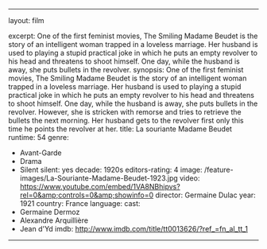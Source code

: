 ---

layout: film

excerpt: One of the first feminist movies, The Smiling Madame Beudet is the story of an intelligent woman trapped in a loveless marriage. Her husband is used to playing a stupid practical joke in which he puts an empty revolver to his head and threatens to shoot himself. One day, while the husband is away, she puts bullets in the revolver.
synopsis: One of the first feminist movies, The Smiling Madame Beudet is the story of an intelligent woman trapped in a loveless marriage. Her husband is used to playing a stupid practical joke in which he puts an empty revolver to his head and threatens to shoot himself. One day, while the husband is away, she puts bullets in the revolver. However, she is stricken with remorse and tries to retrieve the bullets the next morning. Her husband gets to the revolver first only this time he points the revolver at her.
title: La souriante Madame Beudet
runtime: 54
genre:
- Avant-Garde
- Drama
- Silent 
silent: yes
decade: 1920s
editors-rating: 4
image:  /feature-images/La-Souriante-Madame-Beudet-1923.jpg
video: https://www.youtube.com/embed/1VA8NBhipvs?rel=0&amp;controls=0&amp;showinfo=0
director: Germaine Dulac 
year: 1921
country: France 
language: 
cast:
- Germaine Dermoz
- Alexandre Arquillière
- Jean d'Yd
imdb: http://www.imdb.com/title/tt0013626/?ref_=fn_al_tt_1 

--- 